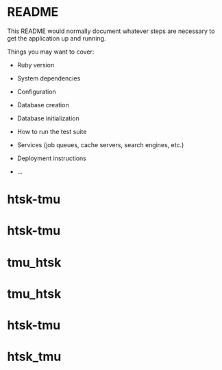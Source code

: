 # README

This README would normally document whatever steps are necessary to get the
application up and running.

Things you may want to cover:

* Ruby version

* System dependencies

* Configuration

* Database creation

* Database initialization

* How to run the test suite

* Services (job queues, cache servers, search engines, etc.)

* Deployment instructions

* ...
# htsk-tmu
# htsk-tmu
# tmu_htsk
# tmu_htsk
# htsk-tmu
# htsk_tmu
